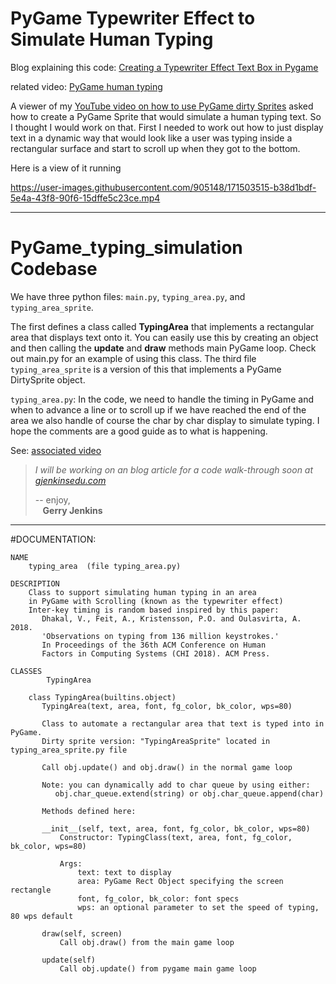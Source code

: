 # PyGame Typewriter Effect to Simulate Human Typing

Blog explaining this code: [Creating a Typewriter Effect Text Box in Pygame](https://gjenkinsedu.com/post/pygame_scrolling_typewriter_text_box_0008/)

related video: [PyGame human typing](https://youtu.be/4njHgre-pKM)

A viewer of my [YouTube video on how to use PyGame dirty Sprites](https://youtu.be/Pu5_8F_KaHI) 
asked how to create a PyGame Sprite that would simulate a human typing text.
So I thought I would work on that. First I needed to work out how to just display text in a dynamic way that 
would look like a user was typing inside a rectangular surface and start to scroll up when they got to the bottom.

Here is a view of it running

https://user-images.githubusercontent.com/905148/171503515-b38d1bdf-5e4a-43f8-90f6-15dffe5c23ce.mp4


----
# PyGame_typing_simulation Codebase

We have three python files:  `main.py`, `typing_area.py`, and `typing_area_sprite`.

The first defines a class called **TypingArea** that implements a rectangular area that displays
text onto it. You can easily use this by creating an object and then calling the **update** and **draw** methods
main PyGame loop. Check out main.py for an example of using this class. 
The third file `typing_area_sprite` is a version of this that implements a PyGame DirtySprite object.

`typing_area.py`:
In the code, we need to handle the timing in PyGame
and when to advance a line or to scroll up if we have reached the end of the area
we also handle of course the char by char display to simulate typing. I hope the
comments are a good guide as to what is happening.

See: [associated video](https://youtu.be/4njHgre-pKM)

> *I will be working on an blog article for a code walk-through soon at [gjenkinsedu.com](https://gjenkinsedu.com)*
>
>-- enjoy, \
>   &nbsp;&nbsp;&nbsp;**Gerry Jenkins**
> 
> 
---
#DOCUMENTATION:

    NAME
        typing_area  (file typing_area.py)

    DESCRIPTION
        Class to support simulating human typing in an area
        in PyGame with Scrolling (known as the typewriter effect)
        Inter-key timing is random based inspired by this paper:
           Dhakal, V., Feit, A., Kristensson, P.O. and Oulasvirta, A. 2018.
           'Observations on typing from 136 million keystrokes.'
           In Proceedings of the 36th ACM Conference on Human
           Factors in Computing Systems (CHI 2018). ACM Press.

    CLASSES
            TypingArea
        
        class TypingArea(builtins.object)
           TypingArea(text, area, font, fg_color, bk_color, wps=80)
           
           Class to automate a rectangular area that text is typed into in PyGame.
           Dirty sprite version: "TypingAreaSprite" located in typing_area_sprite.py file
           
           Call obj.update() and obj.draw() in the normal game loop
           
           Note: you can dynamically add to char queue by using either:
              obj.char_queue.extend(string) or obj.char_queue.append(char)
           
           Methods defined here:
           
           __init__(self, text, area, font, fg_color, bk_color, wps=80)
               Constructor: TypingClass(text, area, font, fg_color, bk_color, wps=80)
               
               Args:
                   text: text to display
                   area: PyGame Rect Object specifying the screen rectangle
                   font, fg_color, bk_color: font specs
                   wps: an optional parameter to set the speed of typing, 80 wps default
           
           draw(self, screen)
               Call obj.draw() from the main game loop
           
           update(self)
               Call obj.update() from pygame main game loop
           
